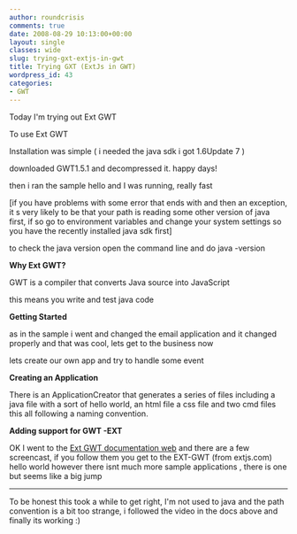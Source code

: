 ```yaml
---
author: roundcrisis
comments: true
date: 2008-08-29 10:13:00+00:00
layout: single
classes: wide
slug: trying-gxt-extjs-in-gwt
title: Trying GXT (ExtJs in GWT)
wordpress_id: 43
categories:
- GWT
---
```


Today I'm trying out Ext GWT  
  


  


To use Ext GWT  


  
  
  
  
Installation was simple ( i needed the java sdk i got 1.6Update 7 )  
  
  
downloaded GWT1.5.1 and decompressed it. happy days!  
  
  
then i ran the sample hello and I was running, really fast  
  
  
  
  
  
[if you have problems with some error that ends with  and then an exception, it s very likely to be that your path is reading some other version of java first, if so go to environment variables and change your system settings so you have the recently installed java sdk first]  
  
  
  
  
  
to check the java version open the command line and do java -version  
  
  
**Why Ext GWT?**  
  
  
  
  
  
GWT is a compiler that converts Java source into JavaScript  
  
  
this means you write and test java code  
  
  
  
  
  
  
**Getting Started**  
  
  
as in the sample i went and changed the email application and it changed properly and that was cool, lets get to the business now  
  
  
lets create our own app and try to handle some event  
  
  
  
**Creating an Application**  
  
  
There is an ApplicationCreator that generates a series of files including a java file with a sort of hello world, an html file a css file and two cmd files this all following a naming convention.  
  
  
  
  
  
**Adding support for GWT -EXT**  
  
  
OK I went to the [Ext GWT documentation web](http://extjs.com/helpcenter/topic/com.extjs.gxt.help/html/gettingstarted/gettingstarted.html) and there are a few screencast, if you follow them you get to the EXT-GWT (from extjs.com) hello world however there isnt much more sample applications , there is one but seems like a big jump  
  
  
****  
  
To be honest this took a while to get right, I'm not used to java and the path convention is a bit too strange, i followed the video in the docs above and finally its working :)
